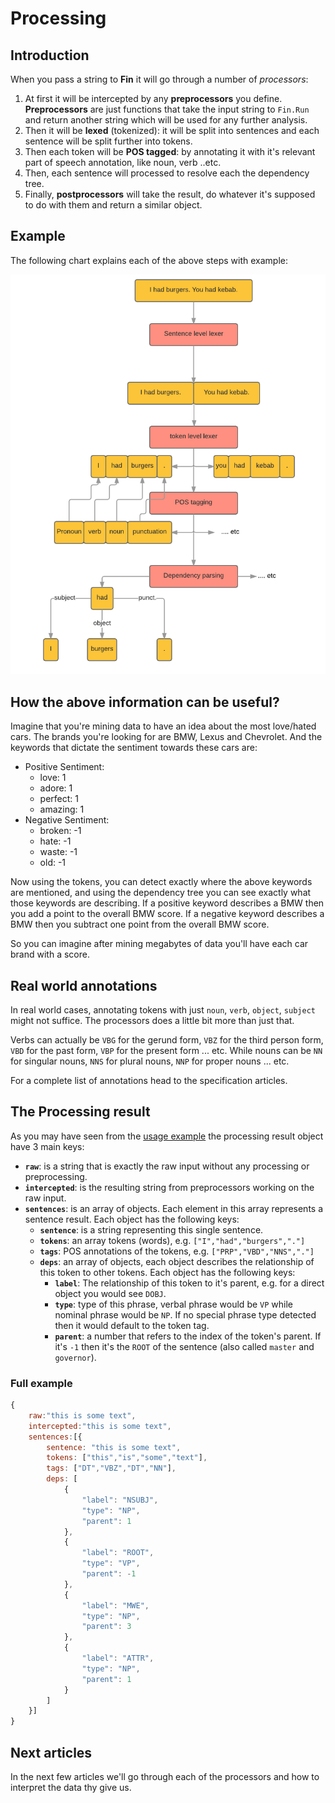 # Processing

## Introduction

When you pass a string to **Fin** it will go through a number of _processors_:
1. At first it will be intercepted by any __preprocessors__ you define. __Preprocessors__ are just functions that take the input string to `Fin.Run` and return another string which will be used for any further analysis.
2. Then it will be **lexed** (tokenized): it will be split into sentences and each sentence will be split further into tokens.
3. Then each token will be **POS tagged**: by annotating it with it's relevant part of speech annotation, like noun, verb ..etc.
4. Then, each sentence will processed to resolve each the dependency tree.
5. Finally, __postprocessors__ will take the result, do whatever it's supposed to do with them and return a similar object.

## Example

The following chart explains each of the above steps with example:

[![Processing steps](../images/processing.png)](../images/processing.png)


## How the above information can be useful?

Imagine that you're mining data to have an idea about the most love/hated cars. The brands you're looking for are BMW, Lexus and Chevrolet. And the keywords that dictate the sentiment towards these cars are:

- Positive Sentiment:
	- love: 1
	- adore: 1
	- perfect: 1
	- amazing: 1
- Negative Sentiment:
	- broken: -1
	- hate: -1
	- waste: -1
	- old: -1

Now using the tokens, you can detect exactly where the above keywords are mentioned, and using the dependency tree you can see exactly what those keywords are describing. If a positive keyword describes a BMW then you add a point to the overall BMW score. If a negative keyword describes a BMW then you subtract one point from the overall BMW score.


So you can imagine after mining megabytes of data you'll have each car brand with a score.

## Real world annotations

In real world cases, annotating tokens with just `noun`, `verb`, `object`, `subject` might not suffice. The processors does a little bit more than just that.

Verbs can actually be `VBG` for the gerund form, `VBZ` for the third person form, `VBD` for the past form, `VBP` for the present form ... etc. While nouns can be `NN` for singular nouns, `NNS` for plural nouns, `NNP` for proper nouns ... etc.

For a complete list of annotations head to the specification articles.

## The Processing result

As you may have seen from the [usage example](../getting-started/installation-and-usage.html#processing) the processing result object have 3 main keys:

- __`raw`__: is a string that is exactly the raw input without any processing or preprocessing.
- __`intercepted`__: is the resulting string from preprocessors working on the raw input.
- __`sentences`__: is an array of objects. Each element in this array represents a sentence result. Each object has the following keys:
	- __`sentence`__: is a string representing this single sentence.
	- __`tokens`__: an array tokens (words), e.g. `["I","had","burgers","."]`
	- __`tags`__: POS annotations of the tokens, e.g. `["PRP","VBD","NNS","."]`
	- __`deps`__: an array of objects, each object describes the relationship of this token to other tokens. Each object has the following keys:
		- __`label`__: The relationship of this token to it's parent, e.g. for a direct object you would see `DOBJ`.
		- __`type`__: type of this phrase, verbal phrase would be `VP` while nominal phrase would be `NP`. If no special phrase type detected then it would default to the token tag.
		- __`parent`__: a number that refers to the index of the token's parent. If it's `-1` then it's the `ROOT` of the sentence (also called `master` and `governor`).

### Full example

```javascript
{
	raw:"this is some text",
	intercepted:"this is some text",
	sentences:[{
		sentence: "this is some text",
		tokens: ["this","is","some","text"],
		tags: ["DT","VBZ","DT","NN"],
		deps: [
			{
				"label": "NSUBJ",
				"type": "NP",
				"parent": 1
			},
			{
				"label": "ROOT",
				"type": "VP",
				"parent": -1
			},
			{
				"label": "MWE",
				"type": "NP",
				"parent": 3
			},
			{
				"label": "ATTR",
				"type": "NP",
				"parent": 1
			}
		]
	}]
}
```

## Next articles

In the next few articles we'll go through each of the processors and how to interpret the data thy give us.

